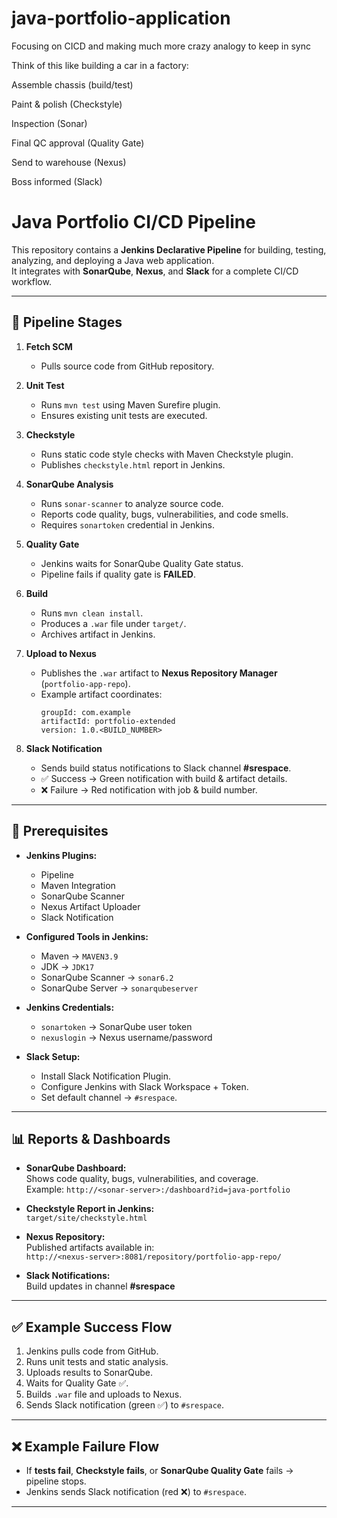 # java-portfolio-application



Focusing on CICD and making much more crazy analogy to keep in sync

Think of this like building a car in a factory:

Assemble chassis (build/test)

Paint & polish (Checkstyle)

Inspection (Sonar)

Final QC approval (Quality Gate)

Send to warehouse (Nexus)

Boss informed (Slack)



# Java Portfolio CI/CD Pipeline

This repository contains a **Jenkins Declarative Pipeline** for building, testing, analyzing, and deploying a Java web application.  
It integrates with **SonarQube**, **Nexus**, and **Slack** for a complete CI/CD workflow.

---

## 🚀 Pipeline Stages

1. **Fetch SCM**
   - Pulls source code from GitHub repository.

2. **Unit Test**
   - Runs `mvn test` using Maven Surefire plugin.
   - Ensures existing unit tests are executed.

3. **Checkstyle**
   - Runs static code style checks with Maven Checkstyle plugin.
   - Publishes `checkstyle.html` report in Jenkins.

4. **SonarQube Analysis**
   - Runs `sonar-scanner` to analyze source code.
   - Reports code quality, bugs, vulnerabilities, and code smells.
   - Requires `sonartoken` credential in Jenkins.

5. **Quality Gate**
   - Jenkins waits for SonarQube Quality Gate status.
   - Pipeline fails if quality gate is **FAILED**.

6. **Build**
   - Runs `mvn clean install`.
   - Produces a `.war` file under `target/`.
   - Archives artifact in Jenkins.

7. **Upload to Nexus**
   - Publishes the `.war` artifact to **Nexus Repository Manager** (`portfolio-app-repo`).
   - Example artifact coordinates:
     ```
     groupId: com.example
     artifactId: portfolio-extended
     version: 1.0.<BUILD_NUMBER>
     ```

8. **Slack Notification**
   - Sends build status notifications to Slack channel **#srespace**.
   - ✅ Success → Green notification with build & artifact details.  
   - ❌ Failure → Red notification with job & build number.

---

## 🔧 Prerequisites

- **Jenkins Plugins:**
  - Pipeline
  - Maven Integration
  - SonarQube Scanner
  - Nexus Artifact Uploader
  - Slack Notification

- **Configured Tools in Jenkins:**
  - Maven → `MAVEN3.9`
  - JDK → `JDK17`
  - SonarQube Scanner → `sonar6.2`
  - SonarQube Server → `sonarqubeserver`

- **Jenkins Credentials:**
  - `sonartoken` → SonarQube user token
  - `nexuslogin` → Nexus username/password

- **Slack Setup:**
  - Install Slack Notification Plugin.
  - Configure Jenkins with Slack Workspace + Token.
  - Set default channel → `#srespace`.

---

## 📊 Reports & Dashboards

- **SonarQube Dashboard:**  
  Shows code quality, bugs, vulnerabilities, and coverage.  
  Example: `http://<sonar-server>:/dashboard?id=java-portfolio`

- **Checkstyle Report in Jenkins:**  
  `target/site/checkstyle.html`

- **Nexus Repository:**  
  Published artifacts available in:  
  `http://<nexus-server>:8081/repository/portfolio-app-repo/`

- **Slack Notifications:**  
  Build updates in channel **#srespace**

---

## ✅ Example Success Flow

1. Jenkins pulls code from GitHub.  
2. Runs unit tests and static analysis.  
3. Uploads results to SonarQube.  
4. Waits for Quality Gate ✅.  
5. Builds `.war` file and uploads to Nexus.  
6. Sends Slack notification (green ✅) to `#srespace`.

---

## ❌ Example Failure Flow

- If **tests fail**, **Checkstyle fails**, or **SonarQube Quality Gate** fails → pipeline stops.  
- Jenkins sends Slack notification (red ❌) to `#srespace`.

---
